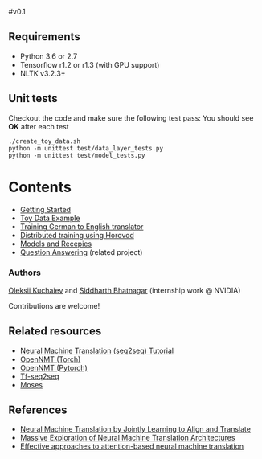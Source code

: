 #v0.1

## Requirements
* Python 3.6 or 2.7
* Tensorflow r1.2 or r1.3 (with GPU support)
* NLTK v3.2.3+

## Unit tests
Checkout the code and make sure the following test pass:
You should see **OK** after each test

```
./create_toy_data.sh
python -m unittest test/data_layer_tests.py
python -m unittest test/model_tests.py
```

# Contents
* [Getting Started](Getting-started.md)
* [Toy Data Example](Toy-data-example.md)
* [Training German to English translator](Training-German-to-English-translator.md)
* [Distributed training using Horovod](Distributed-training.md)
* [Models and Recepies](Models-and-Recepies.md)
* [Question Answering](https://github.com/NVIDIA/OpenSeq2Seq/blob/master/QuestionAnswering/README.md) (related project)

### Authors
[Oleksii Kuchaiev](https://github.com/okuchaiev) and [Siddharth Bhatnagar](https://github.com/siddharthbhatnagar) (internship work @ NVIDIA)

Contributions are welcome!

## Related resources
* [Neural Machine Translation (seq2seq) Tutorial](https://github.com/tensorflow/nmt)
* [OpenNMT (Torch)](http://opennmt.net/)
* [OpenNMT (Pytorch)](https://github.com/OpenNMT/OpenNMT-py)
* [Tf-seq2seq](https://github.com/google/seq2seq)
* [Moses](http://www.statmt.org/moses/)

## References
* [Neural Machine Translation by Jointly Learning to Align and Translate](https://arxiv.org/abs/1409.0473)
* [Massive Exploration of Neural Machine Translation Architectures](https://arxiv.org/abs/1703.03906)
* [Effective approaches to attention-based neural machine translation](https://arxiv.org/abs/1508.04025)
